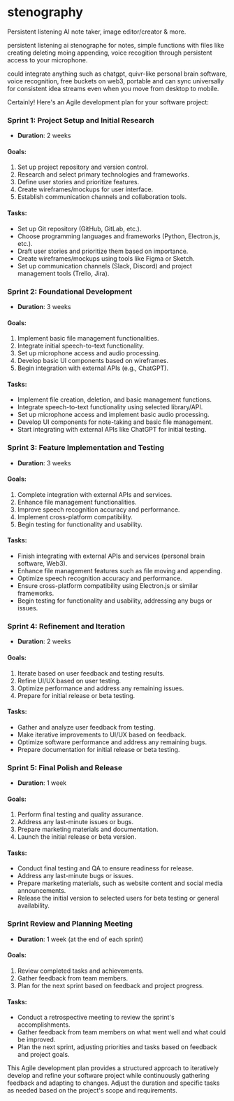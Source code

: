 # stenography
Persistent listening AI note taker, image editor/creator &amp; more.


persistent listening ai stenographe for notes, simple functions with files 
like creating deleting moing appending, voice recogition through 
persistent access to your microphone. 

could integrate anything such as chatgpt, quivr-like personal brain 
software, voice recognition, free buckets on web3, portable and can sync 
universally for consistent idea streams even when you move from desktop to 
mobile.

Certainly! Here's an Agile development plan for your software project:

### Sprint 1: Project Setup and Initial Research
- **Duration**: 2 weeks

#### Goals:
1. Set up project repository and version control.
2. Research and select primary technologies and frameworks.
3. Define user stories and prioritize features.
4. Create wireframes/mockups for user interface.
5. Establish communication channels and collaboration tools.

#### Tasks:
- Set up Git repository (GitHub, GitLab, etc.).
- Choose programming languages and frameworks (Python, Electron.js, etc.).
- Draft user stories and prioritize them based on importance.
- Create wireframes/mockups using tools like Figma or Sketch.
- Set up communication channels (Slack, Discord) and project management 
tools (Trello, Jira).

### Sprint 2: Foundational Development
- **Duration**: 3 weeks

#### Goals:
1. Implement basic file management functionalities.
2. Integrate initial speech-to-text functionality.
3. Set up microphone access and audio processing.
4. Develop basic UI components based on wireframes.
5. Begin integration with external APIs (e.g., ChatGPT).

#### Tasks:
- Implement file creation, deletion, and basic management functions.
- Integrate speech-to-text functionality using selected library/API.
- Set up microphone access and implement basic audio processing.
- Develop UI components for note-taking and basic file management.
- Start integrating with external APIs like ChatGPT for initial testing.

### Sprint 3: Feature Implementation and Testing
- **Duration**: 3 weeks

#### Goals:
1. Complete integration with external APIs and services.
2. Enhance file management functionalities.
3. Improve speech recognition accuracy and performance.
4. Implement cross-platform compatibility.
5. Begin testing for functionality and usability.

#### Tasks:
- Finish integrating with external APIs and services (personal brain 
software, Web3).
- Enhance file management features such as file moving and appending.
- Optimize speech recognition accuracy and performance.
- Ensure cross-platform compatibility using Electron.js or similar 
frameworks.
- Begin testing for functionality and usability, addressing any bugs or 
issues.

### Sprint 4: Refinement and Iteration
- **Duration**: 2 weeks

#### Goals:
1. Iterate based on user feedback and testing results.
2. Refine UI/UX based on user testing.
3. Optimize performance and address any remaining issues.
4. Prepare for initial release or beta testing.

#### Tasks:
- Gather and analyze user feedback from testing.
- Make iterative improvements to UI/UX based on feedback.
- Optimize software performance and address any remaining bugs.
- Prepare documentation for initial release or beta testing.

### Sprint 5: Final Polish and Release
- **Duration**: 1 week

#### Goals:
1. Perform final testing and quality assurance.
2. Address any last-minute issues or bugs.
3. Prepare marketing materials and documentation.
4. Launch the initial release or beta version.

#### Tasks:
- Conduct final testing and QA to ensure readiness for release.
- Address any last-minute bugs or issues.
- Prepare marketing materials, such as website content and social media 
announcements.
- Release the initial version to selected users for beta testing or 
general availability.

### Sprint Review and Planning Meeting
- **Duration**: 1 week (at the end of each sprint)

#### Goals:
1. Review completed tasks and achievements.
2. Gather feedback from team members.
3. Plan for the next sprint based on feedback and project progress.

#### Tasks:
- Conduct a retrospective meeting to review the sprint's accomplishments.
- Gather feedback from team members on what went well and what could be 
improved.
- Plan the next sprint, adjusting priorities and tasks based on feedback 
and project goals.

This Agile development plan provides a structured approach to iteratively 
develop and refine your software project while continuously gathering 
feedback and adapting to changes. Adjust the duration and specific tasks 
as needed based on the project's scope and requirements.
